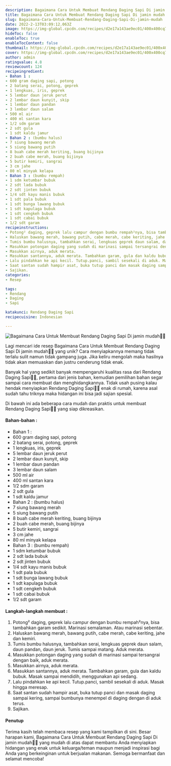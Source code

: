 ```yaml
---
description: Bagaimana Cara Untuk Membuat Rendang Daging Sapi Di jamin mudah"
title: Bagaimana Cara Untuk Membuat Rendang Daging Sapi Di jamin mudah
slug: Bagaimana-Cara-Untuk-Membuat-Rendang-Daging-Sapi-Di-jamin-mudah
date: 2022-2-13T03:09:12.063Z
image: https://img-global.cpcdn.com/recipes/d2e17a143ae9ec01/400x400cq70/photo.jpg
hideToc: false
enableToc: true
enableTocContent: false
thumbnail: https://img-global.cpcdn.com/recipes/d2e17a143ae9ec01/400x400cq70/photo.jpg
cover: https://img-global.cpcdn.com/recipes/d2e17a143ae9ec01/400x400cq70/photo.jpg
author: admin
ratingvalue: 4.8
reviewcount: 124
recipeingredient:
- Bahan 1 :
- 600 gram daging sapi, potong
- 2 batang serai, potong, geprek
- 1 lengkuas, iris, geprek
- 5 lembar daun jeruk perut
- 2 lembar daun kunyit, skip
- 1 lembar daun pandan
- 3 lembar daun salam
- 500 ml air
- 400 ml santan kara
- 1/2 sdm garam
- 2 sdt gula
- 1 sdt kaldu jamur
- Bahan 2 : (bumbu halus)
- 7 siung bawang merah
- 5 siung bawang putih
- 8 buah cabe merah keriting, buang bijinya
- 2 buah cabe merah, buang bijinya
- 5 butir kemiri, sangrai
- 3 cm jahe
- 80 ml minyak kelapa
- Bahan 3 : (bumbu rempah)
- 1 sdm ketumbar bubuk
- 2 sdt lada bubuk
- 2 sdt jinten bubuk
- 1/4 sdt kayu manis bubuk
- 1 sdt pala bubuk
- 1 sdt bunga lawang bubuk
- 1 sdt kapulaga bubuk
- 1 sdt cengkeh bubuk
- 1 sdt cabai bubuk
- 1/2 sdt garam
recipeinstructions:
- Potong² daging, geprek lalu campur dengan bumbu rempah²nya, bisa tambahkan garam sedikit. Marinasi semalaman. Atau marinasi sebentar.
- Haluskan bawang merah, bawang putih, cabe merah, cabe keriting, jahe dan kemiri.
- Tumis bumbu halusnya, tambahkan serai, lengkuas geprek daun salam, daun pandan, daun jeruk. Tumis sampai matang. Aduk merata.
- Masukkan potongan daging yang sudah di marinasi sampai tersangrai dengan baik, aduk merata.
- Masukkan airnya, aduk merata.
- Masukkan santannya, aduk merata. Tambahkan garam, gula dan kaldu bubuk. Masak sampai mendidih, menggunakan api sedang.
- Lalu pindahkan ke api kecil. Tutup.panci, sambil sesekali di aduk. Masak hingga meresap.
- Saat santan sudah hampir asat, buka tutup panci dan masak daging sampai kering, sampai bumbunya menempel di daging dengan di aduk terus.
- Sajikan.
categories:
- Resep

tags:
- Rendang
- Daging
- Sapi

katakunci: Rendang Daging Sapi
recipecuisine: Indonesian

---
```


![Bagaimana Cara Untuk Membuat Rendang Daging Sapi Di jamin mudah👩‍🍳](https://img-global.cpcdn.com/recipes/d2e17a143ae9ec01/400x400cq70/photo.jpg)

Lagi mencari ide resep Bagaimana Cara Untuk Membuat Rendang Daging Sapi Di jamin mudah👩‍🍳 yang unik? Cara menyiapkannya memang tidak terlalu sulit namun tidak gampang juga. Jika keliru mengolah maka hasilnya tidak akan memuaskan dan justru cenderung tidak enak.

Banyak hal yang sedikit banyak mempengaruhi kualitas rasa dari Rendang Daging Sapi👩‍🍳, pertama dari jenis bahan, kemudian pemilihan bahan segar sampai cara membuat dan menghidangkannya. Tidak usah pusing kalau hendak menyiapkan Rendang Daging Sapi👩‍🍳 enak di rumah, karena asal sudah tahu triknya maka hidangan ini bisa jadi sajian spesial.

Di bawah ini ada beberapa cara mudah dan praktis untuk membuat Rendang Daging Sapi👩‍🍳 yang siap dikreasikan.

<!--inarticleads1-->

#### Bahan-bahan :

- Bahan 1 :
- 600 gram daging sapi, potong
- 2 batang serai, potong, geprek
- 1 lengkuas, iris, geprek
- 5 lembar daun jeruk perut
- 2 lembar daun kunyit, skip
- 1 lembar daun pandan
- 3 lembar daun salam
- 500 ml air
- 400 ml santan kara
- 1/2 sdm garam
- 2 sdt gula
- 1 sdt kaldu jamur
- Bahan 2 : (bumbu halus)
- 7 siung bawang merah
- 5 siung bawang putih
- 8 buah cabe merah keriting, buang bijinya
- 2 buah cabe merah, buang bijinya
- 5 butir kemiri, sangrai
- 3 cm jahe
- 80 ml minyak kelapa
- Bahan 3 : (bumbu rempah)
- 1 sdm ketumbar bubuk
- 2 sdt lada bubuk
- 2 sdt jinten bubuk
- 1/4 sdt kayu manis bubuk
- 1 sdt pala bubuk
- 1 sdt bunga lawang bubuk
- 1 sdt kapulaga bubuk
- 1 sdt cengkeh bubuk
- 1 sdt cabai bubuk
- 1/2 sdt garam

<!--inarticleads2-->

#### Langkah-langkah membuat :

1. Potong² daging, geprek lalu campur dengan bumbu rempah²nya, bisa tambahkan garam sedikit. Marinasi semalaman. Atau marinasi sebentar.
1. Haluskan bawang merah, bawang putih, cabe merah, cabe keriting, jahe dan kemiri.
1. Tumis bumbu halusnya, tambahkan serai, lengkuas geprek daun salam, daun pandan, daun jeruk. Tumis sampai matang. Aduk merata.
1. Masukkan potongan daging yang sudah di marinasi sampai tersangrai dengan baik, aduk merata.
1. Masukkan airnya, aduk merata.
1. Masukkan santannya, aduk merata. Tambahkan garam, gula dan kaldu bubuk. Masak sampai mendidih, menggunakan api sedang.
1. Lalu pindahkan ke api kecil. Tutup.panci, sambil sesekali di aduk. Masak hingga meresap.
1. Saat santan sudah hampir asat, buka tutup panci dan masak daging sampai kering, sampai bumbunya menempel di daging dengan di aduk terus.
1. Sajikan.

#### Penutup

Terima kasih telah membaca resep yang kami tampilkan di sini. Besar harapan kami, Bagaimana Cara Untuk Membuat Rendang Daging Sapi Di jamin mudah👩‍🍳 yang mudah di atas dapat membantu Anda menyiapkan hidangan yang enak untuk keluarga/teman maupun menjadi inspirasi bagi Anda yang berkeinginan untuk berjualan makanan. Semoga bermanfaat dan selamat mencoba!